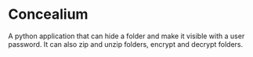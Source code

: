 # Concealium
A python application that can hide a folder and make it visible with a user password. It can also zip and unzip folders, encrypt and decrypt folders.
